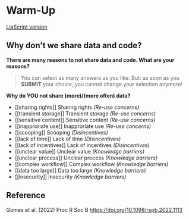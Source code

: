 <!--

language: en

author: Juliane Röder

comment: **NFDI4Biodversity & iDiv Seasonal School 2024**

version: 1.0

-->

# Warm-Up

[LiaScript version](https://liascript.github.io/course/?https://raw.githubusercontent.com/NFDI4Biodiversity/SeasonalSchool2024/new/main/day3/warmup3.md#1)

## Why don't we share data and code?

**There are many reasons to not share data and code. What are your reasons?**

>You can select as many answers as you like. But: as soon as you **SUBMIT** your choice, you cannot change your selection anymore!

**Why do YOU not share (more)/(more often) data?**

- [[sharing rights]]      Sharing rights  *(Re-use concerns)*
- [[transient storage]]   Transient storage *(Re-use concerns)*
- [[sensitive content]]   Sensitive content *(Re-use concerns)*
- [[inapproriate use]]    Inapproriate use *(Re-use concerns)*
- [[scooping]]            Scooping *(Disincentives)*
- [[lack of time]]        Lack of time *(Disincentives)*
- [[lack of incentives]]  Lack of incentives *(Disincentives)*
- [[unclear value]]       Unclear value *(Knowledge barriers)*
- [[unclear process]]     Unclear process *(Knowledge barriers)*
- [[complex workflow]]    Complex workflow *(Knowledge barriers)*
- [[data too large]]      Data too large *(Knowledge barriers)*
- [[insecurity]]          Insecurity *(Knowledge barriers)*

## Reference

Gomes et al. (2022) Proc R Soc B https://doi.org/10.1098/rspb.2022.1113
